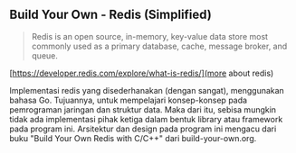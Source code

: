 ## Build Your Own - Redis (Simplified)

> Redis is an open source, in-memory, key-value data store most commonly used as a primary database, cache, message broker, and queue.

[https://developer.redis.com/explore/what-is-redis/](more about redis)

Implementasi redis yang disederhanakan (dengan sangat), menggunakan bahasa Go.
Tujuannya, untuk mempelajari konsep-konsep pada pemrograman jaringan dan struktur data. Maka dari itu, sebisa mungkin tidak ada implementasi pihak ketiga dalam bentuk library atau framework pada program ini.
Arsitektur dan design pada program ini mengacu dari buku "Build Your Own Redis with C/C++" dari build-your-own.org.
